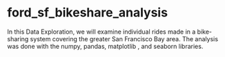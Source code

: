 # ford_sf_bikeshare_analysis
In this Data Exploration, we will examine individual rides made in a bike-sharing system covering the greater San Francisco Bay area. The analysis was done with the numpy, pandas, matplotlib , and seaborn libraries.
